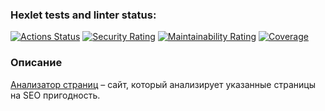 ### Hexlet tests and linter status:
[![Actions Status](https://github.com/Danzhin/java-project-72/actions/workflows/hexlet-check.yml/badge.svg)](https://github.com/Danzhin/java-project-72/actions)
[![Security Rating](https://sonarcloud.io/api/project_badges/measure?project=Danzhin_java-project-72&metric=security_rating)](https://sonarcloud.io/summary/new_code?id=Danzhin_java-project-72)
[![Maintainability Rating](https://sonarcloud.io/api/project_badges/measure?project=Danzhin_java-project-72&metric=sqale_rating)](https://sonarcloud.io/summary/new_code?id=Danzhin_java-project-72)
[![Coverage](https://sonarcloud.io/api/project_badges/measure?project=Danzhin_java-project-72&metric=coverage)](https://sonarcloud.io/summary/new_code?id=Danzhin_java-project-72)
### Описание
[Анализатор страниц](https://java-project-72-0z9m.onrender.com/) – сайт, который анализирует указанные страницы на SEO пригодность.
